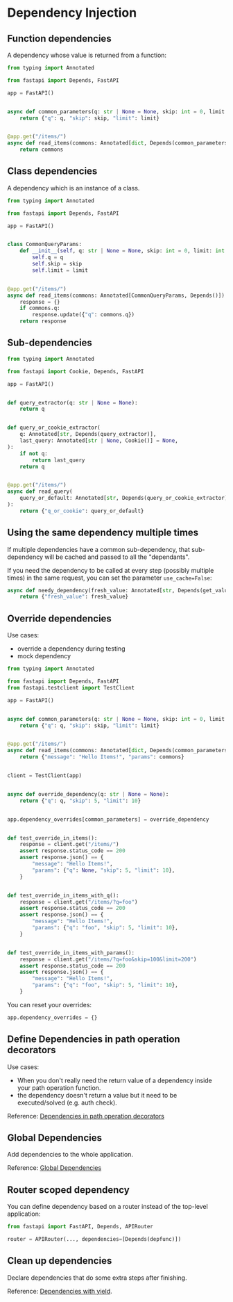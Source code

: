 # Dependency Injection

## Function dependencies

A dependency whose value is returned from a function:

```py
from typing import Annotated

from fastapi import Depends, FastAPI

app = FastAPI()


async def common_parameters(q: str | None = None, skip: int = 0, limit: int = 100):
    return {"q": q, "skip": skip, "limit": limit}


@app.get("/items/")
async def read_items(commons: Annotated[dict, Depends(common_parameters)]):
    return commons
```


## Class dependencies

A dependency which is an instance of a class.

```py
from typing import Annotated

from fastapi import Depends, FastAPI

app = FastAPI()


class CommonQueryParams:
    def __init__(self, q: str | None = None, skip: int = 0, limit: int = 100):
        self.q = q
        self.skip = skip
        self.limit = limit


@app.get("/items/")
async def read_items(commons: Annotated[CommonQueryParams, Depends()]):
    response = {}
    if commons.q:
        response.update({"q": commons.q})
    return response
```


## Sub-dependencies

```py
from typing import Annotated

from fastapi import Cookie, Depends, FastAPI

app = FastAPI()


def query_extractor(q: str | None = None):
    return q


def query_or_cookie_extractor(
    q: Annotated[str, Depends(query_extractor)],
    last_query: Annotated[str | None, Cookie()] = None,
):
    if not q:
        return last_query
    return q


@app.get("/items/")
async def read_query(
    query_or_default: Annotated[str, Depends(query_or_cookie_extractor)]
):
    return {"q_or_cookie": query_or_default}
```


## Using the same dependency multiple times

If multiple dependencies have a common sub-dependency, that sub-dependency will be cached and passed to all the "dependants".

If you need the dependency to be called at every step (possibly multiple times) in the same request, you can set the parameter `use_cache=False`:

```py
async def needy_dependency(fresh_value: Annotated[str, Depends(get_value, use_cache=False)]):
    return {"fresh_value": fresh_value}
```


## Override dependencies

Use cases:
- override a dependency during testing
- mock dependency

```py
from typing import Annotated

from fastapi import Depends, FastAPI
from fastapi.testclient import TestClient

app = FastAPI()


async def common_parameters(q: str | None = None, skip: int = 0, limit: int = 100):
    return {"q": q, "skip": skip, "limit": limit}


@app.get("/items/")
async def read_items(commons: Annotated[dict, Depends(common_parameters)]):
    return {"message": "Hello Items!", "params": commons}


client = TestClient(app)


async def override_dependency(q: str | None = None):
    return {"q": q, "skip": 5, "limit": 10}


app.dependency_overrides[common_parameters] = override_dependency


def test_override_in_items():
    response = client.get("/items/")
    assert response.status_code == 200
    assert response.json() == {
        "message": "Hello Items!",
        "params": {"q": None, "skip": 5, "limit": 10},
    }


def test_override_in_items_with_q():
    response = client.get("/items/?q=foo")
    assert response.status_code == 200
    assert response.json() == {
        "message": "Hello Items!",
        "params": {"q": "foo", "skip": 5, "limit": 10},
    }


def test_override_in_items_with_params():
    response = client.get("/items/?q=foo&skip=100&limit=200")
    assert response.status_code == 200
    assert response.json() == {
        "message": "Hello Items!",
        "params": {"q": "foo", "skip": 5, "limit": 10},
    }
```

You can reset your overrides:
```py
app.dependency_overrides = {}
```


## Define Dependencies in path operation decorators

Use cases:
- When you don't really need the return value of a dependency inside your path operation function.
- the dependency doesn't return a value but it need to be executed/solved (e.g. auth check).

Reference: [Dependencies in path operation decorators](https://fastapi.tiangolo.com/tutorial/dependencies/dependencies-in-path-operation-decorators/)


## Global Dependencies

Add dependencies to the whole application.

Reference: [Global Dependencies](https://fastapi.tiangolo.com/tutorial/dependencies/global-dependencies/)


## Router scoped dependency

You can define dependency based on a router instead of the top-level application:

```py
from fastapi import FastAPI, Depends, APIRouter

router = APIRouter(..., dependencies=[Depends(depfunc)])
```


## Clean up dependencies

Declare dependencies that do some extra steps after finishing.

Reference: [Dependencies with yield](https://fastapi.tiangolo.com/tutorial/dependencies/dependencies-with-yield/).